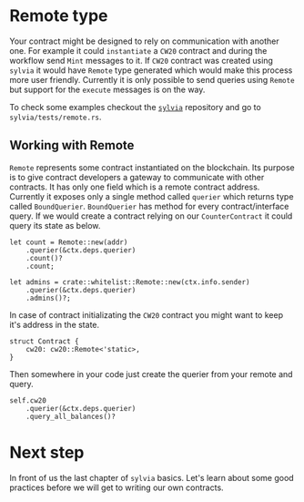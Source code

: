 # Remote type

Your contract might be designed to rely on communication with another one. For example it could
`instantiate` a `CW20` contract and during the workflow send `Mint` messages to it. If `CW20` 
contract was created using `sylvia` it would have `Remote` type generated which would make this
process more user friendly.
Currently it is only possible to send queries using `Remote` but support for the `execute` messages
is on the way.

To check some examples checkout the [`sylvia`](https://github.com/CosmWasm/sylvia) repository
and go to `sylvia/tests/remote.rs`.

## Working with Remote

`Remote` represents some contract instantiated on the blockchain. Its purpose is to give contract
developers a gateway to communicate with other contracts. It has only one field which is a remote
contract address.
Currently it exposes only a single method called `querier` which returns type called `BoundQuerier`.
`BoundQuerier` has method for every contract/interface query.
If we would create a contract relying on our `CounterContract` it could query its state as below.

```rust,noplayground
let count = Remote::new(addr)
    .querier(&ctx.deps.querier)
    .count()?
    .count;

let admins = crate::whitelist::Remote::new(ctx.info.sender)
    .querier(&ctx.deps.querier)
    .admins()?;
```

In case of contract initializating the `CW20` contract you might want to keep it's address in the
state.

```rust,noplayground
struct Contract {
    cw20: cw20::Remote<'static>,
}
```

Then somewhere in your code just create the querier from your remote and query.

```rust,noplayground
self.cw20
    .querier(&ctx.deps.querier)
    .query_all_balances()?
```

# Next step

In front of us the last chapter of `sylvia` basics. Let's learn about some good practices before
we will get to writing our own contracts.
